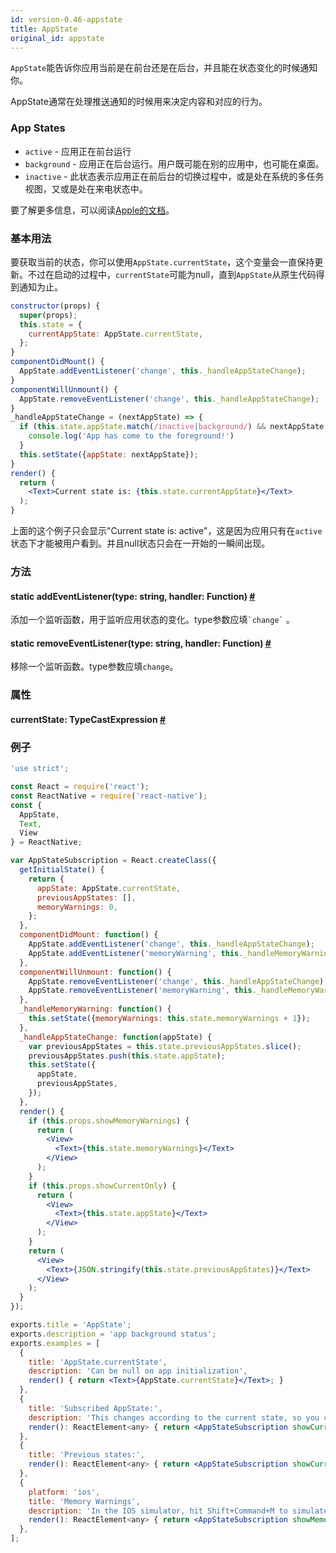 ```yaml
---
id: version-0.46-appstate
title: AppState
original_id: appstate
---
```


`AppState`能告诉你应用当前是在前台还是在后台，并且能在状态变化的时候通知你。

AppState通常在处理推送通知的时候用来决定内容和对应的行为。

### App States

* `active` - 应用正在前台运行
* `background` - 应用正在后台运行。用户既可能在别的应用中，也可能在桌面。
* `inactive` - 此状态表示应用正在前后台的切换过程中，或是处在系统的多任务视图，又或是处在来电状态中。

要了解更多信息，可以阅读[Apple的文档](https://developer.apple.com/library/ios/documentation/iPhone/Conceptual/iPhoneOSProgrammingGuide/TheAppLifeCycle/TheAppLifeCycle.html)。

### 基本用法

要获取当前的状态，你可以使用`AppState.currentState`，这个变量会一直保持更新。不过在启动的过程中，`currentState`可能为null，直到`AppState`从原生代码得到通知为止。

```jsx
constructor(props) {
  super(props);
  this.state = {
    currentAppState: AppState.currentState,
  };
}
componentDidMount() {
  AppState.addEventListener('change', this._handleAppStateChange);
}
componentWillUnmount() {
  AppState.removeEventListener('change', this._handleAppStateChange);
}
_handleAppStateChange = (nextAppState) => {
  if (this.state.appState.match(/inactive|background/) && nextAppState === 'active') {
    console.log('App has come to the foreground!')
  }
  this.setState({appState: nextAppState});
}
render() {
  return (
    <Text>Current state is: {this.state.currentAppState}</Text>
  );
}
```

上面的这个例子只会显示"Current state is: active"，这是因为应用只有在`active`状态下才能被用户看到。并且null状态只会在一开始的一瞬间出现。

### 方法

<div class="props">
	<div class="prop">
		<h4 class="propTitle"><a class="anchor" name="addeventlistener"></a><span class="propType">static </span>addEventListener<span class="propType">(type: string, handler: Function)</span> <a class="hash-link" href="#addeventlistener">#</a></h4>
		<div>
			<p>添加一个监听函数，用于监听应用状态的变化。type参数应填<code>`change`</code> 。</p>
		</div>
	</div>
	<div class="prop">
		<h4 class="propTitle"><a class="anchor" name="removeeventlistener"></a><span class="propType">static </span>removeEventListener<span class="propType">(type: string, handler: Function)</span> <a class="hash-link" href="#removeeventlistener">#</a></h4>
		<div>
			<p>移除一个监听函数。type参数应填<code>change</code>。</p>
		</div>
	</div>
</div>

### 属性

<div class="props">
	<div class="prop">
		<h4 class="propTitle"><a class="anchor" name="currentstate"></a>currentState<span class="propType">: TypeCastExpression</span> <a class="hash-link" href="#currentstate">#</a></h4>
	</div>
</div>

### 例子

```jsx
'use strict';

const React = require('react');
const ReactNative = require('react-native');
const {
  AppState,
  Text,
  View
} = ReactNative;

var AppStateSubscription = React.createClass({
  getInitialState() {
    return {
      appState: AppState.currentState,
      previousAppStates: [],
      memoryWarnings: 0,
    };
  },
  componentDidMount: function() {
    AppState.addEventListener('change', this._handleAppStateChange);
    AppState.addEventListener('memoryWarning', this._handleMemoryWarning);
  },
  componentWillUnmount: function() {
    AppState.removeEventListener('change', this._handleAppStateChange);
    AppState.removeEventListener('memoryWarning', this._handleMemoryWarning);
  },
  _handleMemoryWarning: function() {
    this.setState({memoryWarnings: this.state.memoryWarnings + 1});
  },
  _handleAppStateChange: function(appState) {
    var previousAppStates = this.state.previousAppStates.slice();
    previousAppStates.push(this.state.appState);
    this.setState({
      appState,
      previousAppStates,
    });
  },
  render() {
    if (this.props.showMemoryWarnings) {
      return (
        <View>
          <Text>{this.state.memoryWarnings}</Text>
        </View>
      );
    }
    if (this.props.showCurrentOnly) {
      return (
        <View>
          <Text>{this.state.appState}</Text>
        </View>
      );
    }
    return (
      <View>
        <Text>{JSON.stringify(this.state.previousAppStates)}</Text>
      </View>
    );
  }
});

exports.title = 'AppState';
exports.description = 'app background status';
exports.examples = [
  {
    title: 'AppState.currentState',
    description: 'Can be null on app initialization',
    render() { return <Text>{AppState.currentState}</Text>; }
  },
  {
    title: 'Subscribed AppState:',
    description: 'This changes according to the current state, so you can only ever see it rendered as "active"',
    render(): ReactElement<any> { return <AppStateSubscription showCurrentOnly={true} />; }
  },
  {
    title: 'Previous states:',
    render(): ReactElement<any> { return <AppStateSubscription showCurrentOnly={false} />; }
  },
  {
    platform: 'ios',
    title: 'Memory Warnings',
    description: 'In the IOS simulator, hit Shift+Command+M to simulate a memory warning.',
    render(): ReactElement<any> { return <AppStateSubscription showMemoryWarnings={true} />; }
  },
];
```
